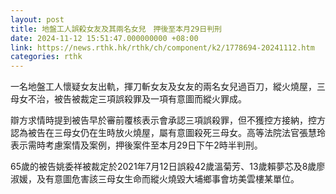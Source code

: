 ```yaml
---
layout: post
title: 地盤工人誤殺女友及其兩名女兒　押後至本月29日判刑
date: 2024-11-12 15:51:47.000000000 +08:00
link: https://news.rthk.hk/rthk/ch/component/k2/1778694-20241112.htm
categories: rthk
---
```


一名地盤工人懷疑女友出軌，揮刀斬女友及女友的兩名女兒過百刀，縱火燒屋，三母女不治，被告被裁定三項誤殺罪及一項有意圖而縱火罪成。

辯方求情時提到被告早於審前覆核表示會承認三項誤殺罪，但不獲控方接納，控方認為被告在三母女仍在生時放火燒屋，屬有意圖殺死三母女。高等法院法官張慧玲表示需時考慮案情及案例，押後案件至本月29日下午2時半判刑。

65歲的被告姚委祥被裁定於2021年7月12日誤殺42歲溫菊芳、13歲賴夢芯及8歲廖淑媛，及有意圖危害該三母女生命而縱火燒毀大埔鄉事會坊美雲樓某單位。
